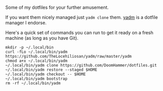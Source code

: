 Some of my dotfiles for your further amusement.

If you want them nicely managed just `yadm clone` them.
[yadm](https://github.com/TheLocehiliosan/yadm) is a dotfile manager I endorse.

Here's a quick set of commands you can run to get it ready on a fresh machine
(as long as you have Git).

```shell
mkdir -p ~/.local/bin
curl -fLo ~/.local/bin/yadm https://github.com/TheLocehiliosan/yadm/raw/master/yadm
chmod a+x ~/.local/bin/yadm
~/.local/bin/yadm clone https://github.com/DoomHammer/dotfiles.git
~/.local/bin/yadm restore --staged $HOME
~/.local/bin/yadm checkout -- $HOME
~/.local/bin/yadm bootstrap
rm -rf ~/.local/bin/yadm
```
